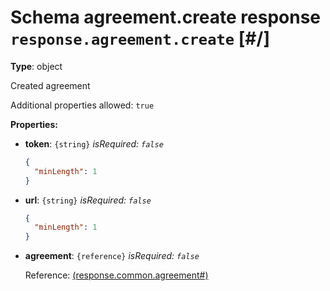 # Schema agreement.create response `response.agreement.create`  [#/]


**Type**: object


Created agreement


Additional properties allowed: `true`


**Properties:**


 - **token**: `{string}` *isRequired: `false`* 
    ```json
    {
      "minLength": 1
    }
    ```
    
 - **url**: `{string}` *isRequired: `false`* 
    ```json
    {
      "minLength": 1
    }
    ```
    
 - **agreement**: `{reference}` *isRequired: `false`* 
    
    Reference: <a href="response.agreement.md#">  (response.common.agreement#)</a>
    

